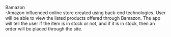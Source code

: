 Bamazon
<br>
-Amazon influenced online store created using back-end technologies. 
User will be able to view the listed products offered through Bamazon. The app will tell the user if the item is in stock or not, and if it is in stock, then an order will be placed through the site. 



